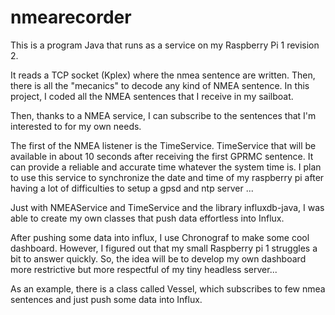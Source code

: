 # nmearecorder
This is a program Java that runs as a service on my Raspberry Pi 1 revision 2.

It reads a TCP socket (Kplex) where the nmea sentence are written.
Then, there is all the "mecanics" to decode any kind of NMEA sentence. In this project, I coded all the NMEA sentences that I receive in my sailboat.

Then, thanks to a NMEA service, I can subscribe to the sentences that I'm interested to for my own needs.

The first of the NMEA listener is the TimeService. TimeService that will be available in about 10 seconds after receiving the first GPRMC sentence.
It can provide a reliable and accurate time whatever the system time is. 
I plan to use this service to synchronize the date and time of my raspberry pi after having a lot of difficulties to setup a gpsd and ntp server ...

Just with NMEAService and TimeService and the library influxdb-java, I was able to create my own classes that push data effortless into Influx.


After pushing some data into influx, I use Chronograf to make some cool dashboard. However, I figured out that my small Raspberry pi 1 struggles a bit to answer quickly.
So, the idea will be to develop my own dashboard more restrictive but more respectful of my tiny headless server...

As an example, there is a class called Vessel, which subscribes to few nmea sentences and just push some data into Influx.

